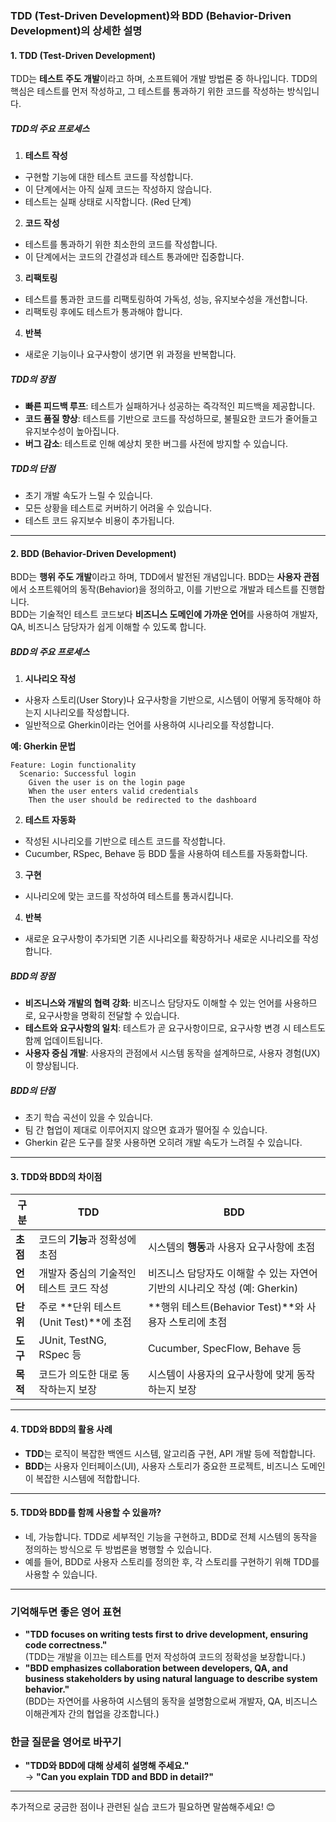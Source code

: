 ### TDD (Test-Driven Development)와 BDD (Behavior-Driven Development)의 상세한 설명

#### 1. **TDD (Test-Driven Development)**

TDD는 **테스트 주도 개발**이라고 하며, 소프트웨어 개발 방법론 중 하나입니다. TDD의 핵심은 테스트를 먼저 작성하고, 그 테스트를 통과하기 위한 코드를 작성하는 방식입니다.

##### **TDD의 주요 프로세스**

1. **테스트 작성**

- 구현할 기능에 대한 테스트 코드를 작성합니다.
- 이 단계에서는 아직 실제 코드는 작성하지 않습니다.
- 테스트는 실패 상태로 시작합니다. (Red 단계)

2. **코드 작성**

- 테스트를 통과하기 위한 최소한의 코드를 작성합니다.
- 이 단계에서는 코드의 간결성과 테스트 통과에만 집중합니다.

3. **리팩토링**

- 테스트를 통과한 코드를 리팩토링하여 가독성, 성능, 유지보수성을 개선합니다.
- 리팩토링 후에도 테스트가 통과해야 합니다.

4. **반복**

- 새로운 기능이나 요구사항이 생기면 위 과정을 반복합니다.

##### **TDD의 장점**

- **빠른 피드백 루프**: 테스트가 실패하거나 성공하는 즉각적인 피드백을 제공합니다.
- **코드 품질 향상**: 테스트를 기반으로 코드를 작성하므로, 불필요한 코드가 줄어들고 유지보수성이 높아집니다.
- **버그 감소**: 테스트로 인해 예상치 못한 버그를 사전에 방지할 수 있습니다.

##### **TDD의 단점**

- 초기 개발 속도가 느릴 수 있습니다.
- 모든 상황을 테스트로 커버하기 어려울 수 있습니다.
- 테스트 코드 유지보수 비용이 추가됩니다.

---

#### 2. **BDD (Behavior-Driven Development)**

BDD는 **행위 주도 개발**이라고 하며, TDD에서 발전된 개념입니다. BDD는 **사용자 관점**에서 소프트웨어의 동작(Behavior)을 정의하고, 이를 기반으로 개발과 테스트를 진행합니다.  
BDD는 기술적인 테스트 코드보다 **비즈니스 도메인에 가까운 언어**를 사용하여 개발자, QA, 비즈니스 담당자가 쉽게 이해할 수 있도록 합니다.

##### **BDD의 주요 프로세스**

1. **시나리오 작성**

- 사용자 스토리(User Story)나 요구사항을 기반으로, 시스템이 어떻게 동작해야 하는지 시나리오를 작성합니다.
- 일반적으로 Gherkin이라는 언어를 사용하여 시나리오를 작성합니다.

**예: Gherkin 문법**

   ```gherkin
   Feature: Login functionality
     Scenario: Successful login
       Given the user is on the login page
       When the user enters valid credentials
       Then the user should be redirected to the dashboard
   ```

2. **테스트 자동화**

- 작성된 시나리오를 기반으로 테스트 코드를 작성합니다.
- Cucumber, RSpec, Behave 등 BDD 툴을 사용하여 테스트를 자동화합니다.

3. **구현**

- 시나리오에 맞는 코드를 작성하여 테스트를 통과시킵니다.

4. **반복**

- 새로운 요구사항이 추가되면 기존 시나리오를 확장하거나 새로운 시나리오를 작성합니다.

##### **BDD의 장점**

- **비즈니스와 개발의 협력 강화**: 비즈니스 담당자도 이해할 수 있는 언어를 사용하므로, 요구사항을 명확히 전달할 수 있습니다.
- **테스트와 요구사항의 일치**: 테스트가 곧 요구사항이므로, 요구사항 변경 시 테스트도 함께 업데이트됩니다.
- **사용자 중심 개발**: 사용자의 관점에서 시스템 동작을 설계하므로, 사용자 경험(UX)이 향상됩니다.

##### **BDD의 단점**

- 초기 학습 곡선이 있을 수 있습니다.
- 팀 간 협업이 제대로 이루어지지 않으면 효과가 떨어질 수 있습니다.
- Gherkin 같은 도구를 잘못 사용하면 오히려 개발 속도가 느려질 수 있습니다.

---

#### 3. **TDD와 BDD의 차이점**

| **구분** | **TDD**                      | **BDD**                                         |
|--------|------------------------------|-------------------------------------------------|
| **초점** | 코드의 **기능**과 정확성에 초점          | 시스템의 **행동**과 사용자 요구사항에 초점                       |
| **언어** | 개발자 중심의 기술적인 테스트 코드 작성       | 비즈니스 담당자도 이해할 수 있는 자연어 기반의 시나리오 작성 (예: Gherkin) |
| **단위** | 주로 **단위 테스트(Unit Test)**에 초점 | **행위 테스트(Behavior Test)**와 사용자 스토리에 초점          |
| **도구** | JUnit, TestNG, RSpec 등       | Cucumber, SpecFlow, Behave 등                    |
| **목적** | 코드가 의도한 대로 동작하는지 보장          | 시스템이 사용자의 요구사항에 맞게 동작하는지 보장                     |

---

#### 4. **TDD와 BDD의 활용 사례**

- **TDD**는 로직이 복잡한 백엔드 시스템, 알고리즘 구현, API 개발 등에 적합합니다.
- **BDD**는 사용자 인터페이스(UI), 사용자 스토리가 중요한 프로젝트, 비즈니스 도메인이 복잡한 시스템에 적합합니다.

---

#### 5. **TDD와 BDD를 함께 사용할 수 있을까?**

- 네, 가능합니다. TDD로 세부적인 기능을 구현하고, BDD로 전체 시스템의 동작을 정의하는 방식으로 두 방법론을 병행할 수 있습니다.
- 예를 들어, BDD로 사용자 스토리를 정의한 후, 각 스토리를 구현하기 위해 TDD를 사용할 수 있습니다.

---

### 기억해두면 좋은 영어 표현

- **"TDD focuses on writing tests first to drive development, ensuring code correctness."**  
  (TDD는 개발을 이끄는 테스트를 먼저 작성하여 코드의 정확성을 보장합니다.)
- **"BDD emphasizes collaboration between developers, QA, and business stakeholders by using natural language to describe system behavior."**  
  (BDD는 자연어를 사용하여 시스템의 동작을 설명함으로써 개발자, QA, 비즈니스 이해관계자 간의 협업을 강조합니다.)

### 한글 질문을 영어로 바꾸기

- **"TDD와 BDD에 대해 상세히 설명해 주세요."**  
  → **"Can you explain TDD and BDD in detail?"**

---

추가적으로 궁금한 점이나 관련된 실습 코드가 필요하면 말씀해주세요! 😊